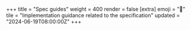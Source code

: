 +++
title = "Spec guides"
weight = 400
render = false
[extra]
emoji = "📜"
tile = "Implementation guidance related to the specification"
updated = "2024-06-19T08:00:00Z"
+++
